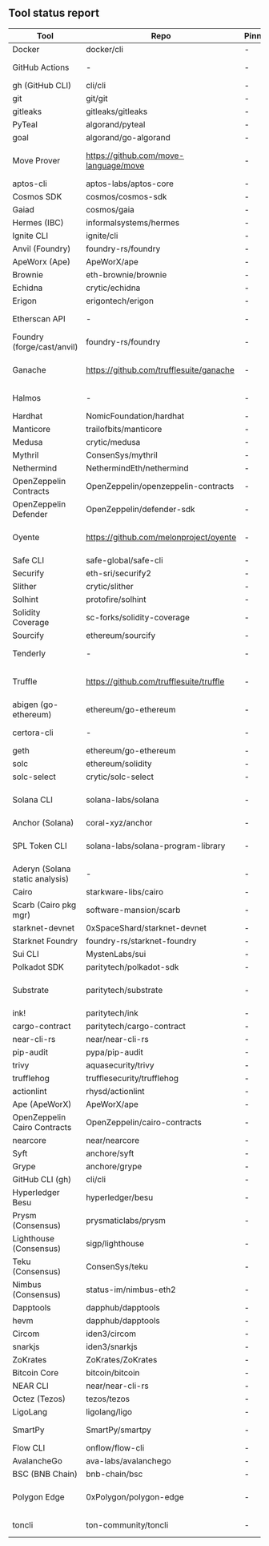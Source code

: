 ## Tool status report

| Tool | Repo | Pinned | Latest | Reasons | Quarantine |
|---|---|---|---|---|---|
| Docker | docker/cli | - | - | - | no |
| GitHub Actions | - | - | - | no repo configured | no |
| gh (GitHub CLI) | cli/cli | - | - | - | no |
| git | git/git | - | - | - | no |
| gitleaks | gitleaks/gitleaks | - | - | - | no |
| PyTeal | algorand/pyteal | - | - | - | no |
| goal | algorand/go-algorand | - | - | - | no |
| Move Prover | https://github.com/move-language/move | - | - | no longer supported (archived) | no |
| aptos-cli | aptos-labs/aptos-core | - | - | - | no |
| Cosmos SDK | cosmos/cosmos-sdk | - | - | - | no |
| Gaiad | cosmos/gaia | - | - | - | no |
| Hermes (IBC) | informalsystems/hermes | - | - | - | no |
| Ignite CLI | ignite/cli | - | - | - | no |
| Anvil (Foundry) | foundry-rs/foundry | - | - | - | no |
| ApeWorx (Ape) | ApeWorX/ape | - | - | - | no |
| Brownie | eth-brownie/brownie | - | - | - | no |
| Echidna | crytic/echidna | - | - | - | no |
| Erigon | erigontech/erigon | - | - | - | no |
| Etherscan API | - | - | - | no repo configured | no |
| Foundry (forge/cast/anvil) | foundry-rs/foundry | - | - | - | no |
| Ganache | https://github.com/trufflesuite/ganache | - | - | no longer supported (archived) | no |
| Halmos | - | - | - | no repo configured | no |
| Hardhat | NomicFoundation/hardhat | - | - | - | no |
| Manticore | trailofbits/manticore | - | - | - | no |
| Medusa | crytic/medusa | - | - | - | no |
| Mythril | ConsenSys/mythril | - | - | - | no |
| Nethermind | NethermindEth/nethermind | - | - | - | no |
| OpenZeppelin Contracts | OpenZeppelin/openzeppelin-contracts | - | - | - | no |
| OpenZeppelin Defender | OpenZeppelin/defender-sdk | - | - | - | no |
| Oyente | https://github.com/melonproject/oyente | - | - | no longer supported (archived) | no |
| Safe CLI | safe-global/safe-cli | - | - | - | no |
| Securify | eth-sri/securify2 | - | - | - | no |
| Slither | crytic/slither | - | - | - | no |
| Solhint | protofire/solhint | - | - | - | no |
| Solidity Coverage | sc-forks/solidity-coverage | - | - | - | no |
| Sourcify | ethereum/sourcify | - | - | - | no |
| Tenderly | - | - | - | no repo configured | no |
| Truffle | https://github.com/trufflesuite/truffle | - | - | no longer supported (archived) | no |
| abigen (go-ethereum) | ethereum/go-ethereum | - | - | - | no |
| certora-cli | - | - | - | no repo configured | no |
| geth | ethereum/go-ethereum | - | - | - | no |
| solc | ethereum/solidity | - | - | - | no |
| solc-select | crytic/solc-select | - | - | - | no |
| Solana CLI | solana-labs/solana | - | - | no longer supported (archived) | no |
| Anchor (Solana) | coral-xyz/anchor | - | - | - | no |
| SPL Token CLI | solana-labs/solana-program-library | - | - | no longer supported (archived) | no |
| Aderyn (Solana static analysis) | - | - | - | no repo configured | no |
| Cairo | starkware-libs/cairo | - | - | - | no |
| Scarb (Cairo pkg mgr) | software-mansion/scarb | - | - | - | no |
| starknet-devnet | 0xSpaceShard/starknet-devnet | - | - | - | no |
| Starknet Foundry | foundry-rs/starknet-foundry | - | - | - | no |
| Sui CLI | MystenLabs/sui | - | - | - | no |
| Polkadot SDK | paritytech/polkadot-sdk | - | - | - | no |
| Substrate | paritytech/substrate | - | - | no longer supported (archived) | no |
| ink! | paritytech/ink | - | - | - | no |
| cargo-contract | paritytech/cargo-contract | - | - | - | no |
| near-cli-rs | near/near-cli-rs | - | - | - | no |
| pip-audit | pypa/pip-audit | - | - | - | no |
| trivy | aquasecurity/trivy | - | - | - | no |
| trufflehog | trufflesecurity/trufflehog | - | - | - | no |
| actionlint | rhysd/actionlint | - | - | - | no |
| Ape (ApeWorX) | ApeWorX/ape | - | - | - | no |
| OpenZeppelin Cairo Contracts | OpenZeppelin/cairo-contracts | - | - | - | no |
| nearcore | near/nearcore | - | - | - | no |
| Syft | anchore/syft | - | - | - | no |
| Grype | anchore/grype | - | - | - | no |
| GitHub CLI (gh) | cli/cli | - | - | - | no |
| Hyperledger Besu | hyperledger/besu | - | - | - | no |
| Prysm (Consensus) | prysmaticlabs/prysm | - | - | - | no |
| Lighthouse (Consensus) | sigp/lighthouse | - | - | - | no |
| Teku (Consensus) | ConsenSys/teku | - | - | - | no |
| Nimbus (Consensus) | status-im/nimbus-eth2 | - | - | - | no |
| Dapptools | dapphub/dapptools | - | - | - | no |
| hevm | dapphub/dapptools | - | - | - | no |
| Circom | iden3/circom | - | - | - | no |
| snarkjs | iden3/snarkjs | - | - | - | no |
| ZoKrates | ZoKrates/ZoKrates | - | - | - | no |
| Bitcoin Core | bitcoin/bitcoin | - | - | - | no |
| NEAR CLI | near/near-cli-rs | - | - | - | no |
| Octez (Tezos) | tezos/tezos | - | - | - | no |
| LigoLang | ligolang/ligo | - | - | - | no |
| SmartPy | SmartPy/smartpy | - | - | repo not found | YES |
| Flow CLI | onflow/flow-cli | - | - | - | no |
| AvalancheGo | ava-labs/avalanchego | - | - | - | no |
| BSC (BNB Chain) | bnb-chain/bsc | - | - | - | no |
| Polygon Edge | 0xPolygon/polygon-edge | - | - | no longer supported (archived) | no |
| toncli | ton-community/toncli | - | - | repo not found | YES |

